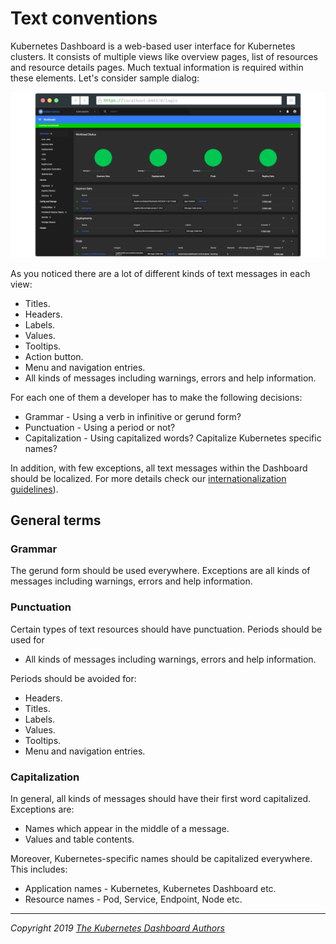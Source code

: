 # Text conventions

Kubernetes Dashboard is a web-based user interface for Kubernetes clusters. It consists of multiple views like overview pages, list of resources and resource details pages. Much textual information is required within these elements. Let's consider sample dialog:

![Dashboard UI workloads page](../images/overview.png)

As you noticed there are a lot of different kinds of text messages in each view:

* Titles.
* Headers.
* Labels.
* Values.
* Tooltips.
* Action button.
* Menu and navigation entries.
* All kinds of messages including warnings, errors and help information.

For each one of them a developer has to make the following decisions:

* Grammar - Using a verb in infinitive or gerund form?
* Punctuation - Using a period or not?
* Capitalization - Using capitalized words? Capitalize Kubernetes specific names?

In addition, with few exceptions, all text messages within the Dashboard should be localized. For more details check our [internationalization guidelines](internationalization.md)).

## General terms

### Grammar

The gerund form should be used everywhere. Exceptions are all kinds of messages including warnings, errors and help information.

### Punctuation

Certain types of text resources should have punctuation. Periods should be used for

* All kinds of messages including warnings, errors and help information.

Periods should be avoided for:

* Headers.
* Titles.
* Labels.
* Values.
* Tooltips.
* Menu and navigation entries.

### Capitalization

In general, all kinds of messages should have their first word capitalized. Exceptions are:

* Names which appear in the middle of a message.
* Values and table contents.

Moreover, Kubernetes-specific names should be capitalized everywhere. This includes:

* Application names - Kubernetes, Kubernetes Dashboard etc.
* Resource names - Pod, Service, Endpoint, Node etc.

----
_Copyright 2019 [The Kubernetes Dashboard Authors](https://github.com/kubernetes/dashboard/graphs/contributors)_
